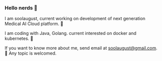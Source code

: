 ### Hello nerds 👋

<!--
**soolaugust/soolaugust** is a ✨ _special_ ✨ repository because its `README.md` (this file) appears on your GitHub profile.

Here are some ideas to get you started:

- 🔭 I’m currently working on ...
- 🌱 I’m currently learning ...
- 👯 I’m looking to collaborate on ...
- 🤔 I’m looking for help with ...
- 💬 Ask me about ...
- 📫 How to reach me: ...
- 😄 Pronouns: ...
- ⚡ Fun fact: ...
-->
I am soolaugust, current working on development of next generation Medical AI Cloud platform. :hospital:

I am coding with Java, Golang. current interested on docker and kubernetes. :running:

If you want to know more about me, send email at soolaugust@gmail.com. :email: Any topic is welcomed.
